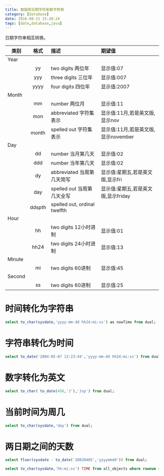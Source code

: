 ```yaml
---
title: 数据库日期字符串数字转换
category: [database]
date: 2016-08-21 15:20:24
tags: [date,database,java]
---
```

日期字符串相互转换。

<!--more-->
|类别|格式|描述|期望值|
| ------------- |:-------------:| :-----|:-----|
|Year||||    
||yy|two digits 两位年|显示值:07|
||yyy|three digits 三位年|显示值:007|
||yyyy|four digits 四位年|显示值:2007|
|Month||||
||mm|number     两位月|显示值:11|
||mon|abbreviated 字符集表示|显示值:11月,若是英文版,显示nov|
||month|spelled out 字符集表示|显示值:11月,若是英文版,显示november|
|Day||||
||dd|number 当月第几天|显示值:02|
||ddd|number 当年第几天|显示值:02|
||dy|abbreviated 当周第几天简写|显示值:星期五,若是英文版,显示fri|
||day|spelled out 当周第几天全写|显示值:星期五,若是英文版,显示friday
||ddspth|spelled out, ordinal twelfth||
|Hour||||
||hh|two digits 12小时进制|显示值:01|
||hh24|two digits 24小时进制|显示值:13|
|Minute||||
||mi|two digits 60进制|显示值:45|
|Second||||
||ss|two digits 60进制|显示值:25|

#   时间转化为字符串
```sql
select to_char(sysdate,'yyyy-mm-dd hh24:mi:ss') as nowTime from dual; 
```

#   字符串转化为时间
```sql
select to_date('2004-05-07 13:23:44','yyyy-mm-dd hh24:mi:ss') from dual;
```

#   数字转化为英文
```sql
select to_char( to_date(456,'J'),'Jsp') from dual;
```

#   当前时间为周几
```sql
select to_char(sysdate,'day') from dual;
```

#   两日期之间的天数
```sql
select floor(sysdate - to_date('20020405','yyyymmdd')) from dual;  
```




```sql
select to_char(sysdate,'hh:mi:ss') TIME from all_objects where rownum < 2001
```